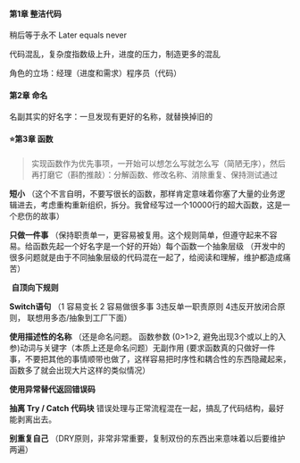 #### **第1章** 整洁代码

稍后等于永不 Later equals never

代码混乱，复杂度指数级上升，进度的压力，制造更多的混乱

角色的立场：经理（进度和需求）程序员（代码）



#### 第2章 命名

名副其实的好名字：一旦发现有更好的名称，就替换掉旧的



#### :star:**第3章 函数**  

> 实现函数作为优先事项，一开始可以想怎么写就怎么写（简陋无序），然后再打磨它（斟酌推敲）：分解函数、修改名称、消除重复、保持测试通过

**短小** （这个不言自明，不要写很长的函数，那样肯定意味着你塞了大量的业务逻辑进去，考虑重构重新组织，拆分。我曾经写过一个10000行的超大函数，这是一个悲伤的故事）

**只做一件事** （保持职责单一，更容易被复用。这个规则简单，但遵守起来不容易。给函数先起一个好名字是一个好的开始）每个函数一个抽象层级 （开发中的很多问题就是由于不同抽象层级的代码混在一起了，给阅读和理解，维护都造成痛苦）

​    **自顶向下规则** 

**Switch语句** （1 容易变长 2 容易做很多事 3违反单一职责原则 4违反开放闭合原则， 联想用多态/抽象到工厂下面）

**使用描述性的名称** （还是命名问题。 函数参数 (0>1>2, 避免出现3个或以上的入参)动词与关键字（本质上还是命名问题）无副作用 (要求函数真的只做好一件事，不要把其他的事情顺带也做了，这样容易把时序性和耦合性的东西隐藏起来，函数多了就会出现大片这样的类似情况）

**使用异常替代返回错误码**  

**抽离 Try / Catch 代码块** 错误处理与正常流程混在一起，搞乱了代码结构，最好能剥离出去。

**别重复自己** （DRY原则，非常非常重要，复制双份的东西出来意味着以后要维护两遍）

